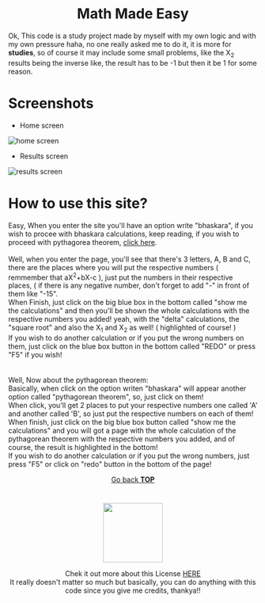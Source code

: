 <h1 align="center" id="home">Math Made Easy</h1>

<p>Ok, This code is a study project made by myself with my own logic and with my own pressure haha, no one really asked me to do it, it is more for <b>studies</b>, so of course it may include some small problems, like the X<sub>2</sub> results being the inverse like, the result has to be -1 but then it be 1 for some reason.</p>

# Screenshots
- Home screen
<img src="https://i.imgur.com/1VoM3vX.png" alt="home screen">

- Results screen
<img src="https://i.imgur.com/kX6OQk6.png" alt="results screen">

#

<h1 id="about">How to use this site?</h1>
<p>
  Easy, When you enter the site you'll have an option write "bhaskara", if you wish to procee with bhaskara calculations, keep reading, if you wish to proceed with pythagorea theorem, <a href="#pythagoras">click here</a>.<br><br>
    Well, when you enter the page, you'll see that there's 3 letters, A, B and C, there are the places where you will put the respective numbers ( remmember that aX<sup>2</sup>+bX-c ), just put the numbers in their respective places, ( if there is any negative number, don't forget to add "-" in front of them like "-15".<br>
    When Finish, just click on the big blue box in the bottom called "show me the calculations" and then you'll be shown the whole calculations with the respective numbers you added! yeah, with the "delta" calculations, the "square root" and also the X<sub>1</sub> and X<sub>2</sub> as well! ( highlighted of course! )<br>
    If you wish to do another calculation or if you put the wrong numbers on them, just click on the blue box button in the bottom called "REDO" or press "F5" if you wish!
    <br>
    <br>
    <br>
    
<span id="pythagoras">
    Well, Now about the pythagorean theorem:<br>
    Basically, when click on the option writen "bhaskara" will appear another option called "pythagorean theorem", so, just click on them!<br>
    When click, you'll get 2 places to put your respective numbers one called 'A' and another called 'B', so just put the respective numbers on each of them!<br>
    When finish, just click on the big blue box button called "show me the calculations" and you will got a page with the whole calculation of the pythagorean theorem with the respective numbers you added, and of course, the result is highlighted in the bottom!<br>
    If you wish to do another calculation or if you put the wrong numbers, just press "F5" or click on "redo" button in the bottom of the page!<br>
</span>
</p>
<p align="center"><a href="#home">Go back <b>TOP</b></a></p>

#

<div align="center">
    <img src="https://img.shields.io/badge/License-MIT-brightgreen" width=120>
    <p>Chek it out more about this License <a href="https://github.com/fernandauriel/math-made-easy/blob/main/LICENSE">HERE</a>
     <br>
     It really doesn't matter so much but basically, you can do anything with this code since you give me credits, thankya!!</p>
</div>
